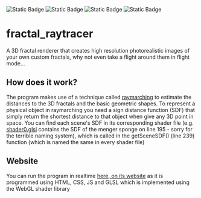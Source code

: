 ![Static Badge](https://img.shields.io/badge/Version-1.1.7-green?style=for-the-badge)
![Static Badge](https://img.shields.io/badge/-HTML5-1f1f2f?style=for-the-badge&logo=HTML5)
![Static Badge](https://img.shields.io/badge/-CSS-1f1f2f?style=for-the-badge&logo=CSS3)
![Static Badge](https://img.shields.io/badge/-JavaScript-1f1f2f?style=for-the-badge&logo=JavaScript)

# fractal_raytracer

A 3D fractal renderer that creates high resolution photorealistic images of your own custom fractals, why not even take a flight around them in flight mode...

## How does it work?

The program makes use of a technique called [raymarching](https://en.wikipedia.org/wiki/Ray_marching#:~:text=Ray%20marching%20is%20a%20class,some%20function%20at%20each%20step.) to estimate the distances to the 3D fractals and the basic geometric shapes. To represent a physical object in raymarching you need a sign distance function (SDF) that simply return the shortest distance to that object when give any 3D point in space. You can find each scene's SDF in its corresponding shader file (e.g. [shader0.glsl](/shaders/shader0.glsl) contains the SDF of the menger sponge on line 195 - sorry for the terrible naming system), which is called in the getSceneSDF() (line 239) function (which is named the same in every shader file)

## Website

You can run the program in realtime [here, on its website](https://gamedev46.github.io/fractal_raytracer/) as it is programmed using HTML, CSS, JS and GLSL which is implemented using the WebGL shader library
